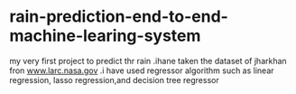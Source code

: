 # rain-prediction-end-to-end-machine-learing-system  
my very first project to predict thr rain .ihane taken the dataset of jharkhan fron www.larc.nasa.gov 
.i have used regressor algorithm such as linear regression, lasso regression,and decision tree regressor
